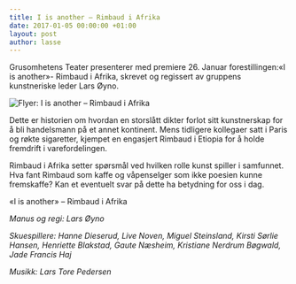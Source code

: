 ```yaml
---
title: I is another – Rimbaud i Afrika
date: 2017-01-05 00:00:00 +01:00
layout: post
author: lasse
---
```


Grusomhetens Teater presenterer med premiere 26. Januar forestillingen:«I is another»- Rimbaud i Afrika, skrevet og regissert av gruppens kunstneriske leder Lars Øyno.

![Flyer: I is another – Rimbaud i Afrika](/uploads/Rimbaud-flyer.png)

Dette er historien om hvordan en storslått dikter forlot sitt kunstnerskap for å bli handelsmann på et annet kontinent. Mens tidligere kollegaer satt i Paris og røkte sigaretter, kjempet en engasjert Rimbaud i Etiopia for å holde fremdrift i varefordelingen.

Rimbaud i Afrika setter spørsmål ved hvilken rolle kunst spiller i samfunnet. Hva fant Rimbaud som kaffe og våpenselger som ikke poesien kunne fremskaffe? Kan et eventuelt svar på dette ha betydning for oss i dag.

«I is another» – Rimbaud i Afrika

*Manus og regi: Lars Øyno*

*Skuespillere: Hanne Dieserud, Live Noven, Miguel Steinsland, Kirsti Sørlie Hansen, Henriette Blakstad, Gaute Næsheim, Kristiane Nerdrum Bøgwald, Jade Francis Haj*

*Musikk: Lars Tore Pedersen*
